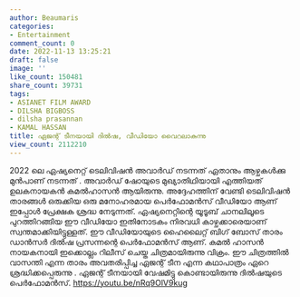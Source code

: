 ```yaml
---
author: Beaumaris
categories:
- Entertainment
comment_count: 0
date: 2022-11-13 13:25:21
draft: false
image: ''
like_count: 150481
share_count: 39731
tags:
- ASIANET FILM AWARD
- DILSHA BIGBOSS
- dilsha prasannan
- KAMAL HASSAN
title: ഏജന്റ് ടീനയായി ദിൽഷ, വീഡിയോ വൈറലാകുന്നു
view_count: 2112210
---
```


2022 ലെ ഏഷ്യനെറ്റ് ടെലിവിഷൻ അവാർഡ് നടന്നത് ഏതാനും ആഴ്ചകൾക്കു മുൻപാണ് നടന്നത് . അവാർഡ് ഷോയുടെ മുഖ്യാതിഥിയായി എത്തിയത് ഉലകനായകൻ കമൽഹാസൻ ആയിരുന്നു. അദ്ദേഹത്തിന് വേണ്ടി ടെലിവിഷൻ താരങ്ങൾ ഒരുക്കിയ ഒരു മനോഹരമായ പെർഫോമൻസ് വീഡിയോ ആണ് ഇപ്പോൾ പ്രേക്ഷക ശ്രദ്ധ നേടുന്നത്. ഏഷ്യനെറ്റിന്റെ യൂടൂബ് ചാനലിലൂടെ പുറത്തിറങ്ങിയ ഈ വീഡിയോ ഇതിനോടകം നിരവധി കാഴ്ചക്കാരെയാണ് സ്വന്തമാക്കിയിട്ടുള്ളത്. ഈ വീഡിയോയുടെ ഹൈലൈറ്റ് ബിഗ് ബോസ് താരം ഡാൻസർ ദിൽഷ പ്രസന്നന്റെ പെർഫോമൻസ് ആണ്. കമൽ ഹാസൻ നായകനായി ഇക്കൊല്ലം റിലീസ് ചെയ്ത ചിത്രമായിരുന്നു വിക്രം. ഈ ചിത്രത്തിൽ വാസന്തി എന്ന താരം അവതരിപ്പിച്ച ഏജന്റ് ടീന എന്ന കഥാപാത്രം ഏറെ ശ്രദ്ധിക്കപ്പെരുന്നു . ഏജന്റ് ടീനയായി വേഷമിട്ടു കൊണ്ടായിരുന്നു ദിൽഷയുടെ പെർഫോമൻസ്. https://youtu.be/nRq9OlV9kug